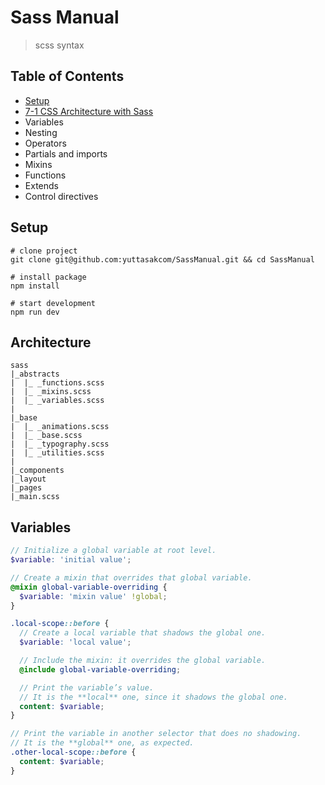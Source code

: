# Sass Manual

> scss syntax

## Table of Contents

* [Setup](#setup)
* [7-1 CSS Architecture with Sass](#architecture)
* Variables
* Nesting
* Operators
* Partials and imports
* Mixins
* Functions
* Extends
* Control directives

## Setup

```
# clone project
git clone git@github.com:yuttasakcom/SassManual.git && cd SassManual

# install package
npm install

# start development
npm run dev
```

## Architecture

```
sass
|_abstracts
|  |_ _functions.scss
|  |_ _mixins.scss
|  |_ _variables.scss
|
|_base
|  |_ _animations.scss
|  |_ _base.scss
|  |_ _typography.scss
|  |_ _utilities.scss
|
|_components
|_layout
|_pages
|_main.scss
```

## Variables

```scss
// Initialize a global variable at root level.
$variable: 'initial value';

// Create a mixin that overrides that global variable.
@mixin global-variable-overriding {
  $variable: 'mixin value' !global;
}

.local-scope::before {
  // Create a local variable that shadows the global one.
  $variable: 'local value';

  // Include the mixin: it overrides the global variable.
  @include global-variable-overriding;

  // Print the variable’s value.
  // It is the **local** one, since it shadows the global one.
  content: $variable;
}

// Print the variable in another selector that does no shadowing.
// It is the **global** one, as expected.
.other-local-scope::before {
  content: $variable;
}
```
